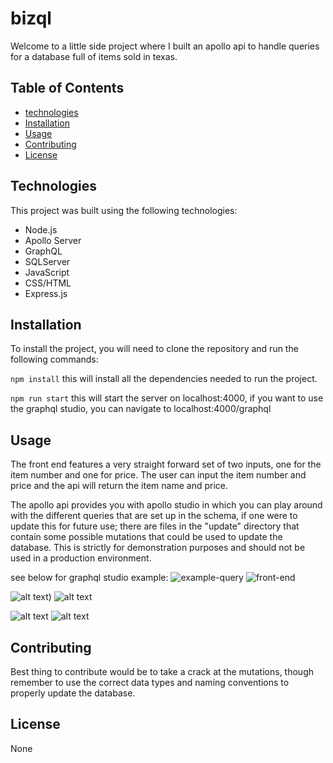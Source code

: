 # bizql

Welcome to a little side project where I built an apollo api to handle queries for a database full of items sold in texas.

## Table of Contents
- [technologies](#technologies)
- [Installation](#installation)
- [Usage](#usage)
- [Contributing](#contributing)
- [License](#license)

## Technologies

This project was built using the following technologies:
- Node.js
- Apollo Server
- GraphQL
- SQLServer
- JavaScript
- CSS/HTML
- Express.js

## Installation

To install the project, you will need to clone the repository and run the following commands:

```npm install```
this will install all the dependencies needed to run the project.

```npm run start```
this will start the server on localhost:4000,
if you want to use the graphql studio, you can navigate to localhost:4000/graphql

## Usage

The front end features a very straight forward set of two inputs, one for the item number and one for price. The user can input the item number and price and the api will return the item name and price.

The apollo api provides you with apollo studio in which you can play around with the different queries that are set up in the schema, if one were to update this for future use; there are files in the "update" directory that contain some possible mutations that could be used to update the database. This is strictly for demonstration purposes and should not be used in a production environment.

see below for graphql studio example:
![example-query](./public\assets\graphql.png)
![front-end](./public/assets\front-end.png)

![alt text]([https://github.com/caldallas/bizql/graphql.png))
![alt text]([https://github.com/caldallas/bizql/front-end.png])

![alt text](./public/assets/graphql.png?raw=true)
![alt text](./public/assets/front-end?raw=true)

## Contributing

Best thing to contribute would be to take a crack at the mutations, though remember to use the correct data types and naming conventions to properly update the database. 

## License

None
```
